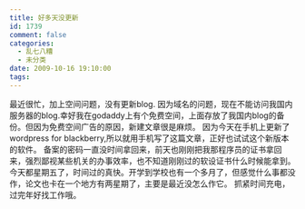 ```yaml
---
title: 好多天没更新
id: 1739
comment: false
categories:
  - 乱七八糟
  - 未分类
date: 2009-10-16 19:10:00
tags:
---
```


最近很忙，加上空间问题，没有更新blog.
因为域名的问题，现在不能访问我国内服务器的blog.幸好我在godaddy上有个免费空间，上面存放了我国内blog的备份。但因为免费空间广告的原因，新建文章很是麻烦。
因为今天在手机上更新了wordpress for blackberry,所以就用手机写了这篇文章，正好也试试这个新版本的软件。
备案的密码一直没时间拿回来，前天也刚刚把我那程序员的证书拿回来，强烈鄙视某些机关的办事效率，也不知道刚刚过的软设证书什么时候能拿到。
今天都星期五了，时间过的真快。开学到学校也有一个多月了，但感觉什么事都没作，论文也卡在一个地方有两星期了，主要是最近没怎么作它。
抓紧时间充电，过完年好找工作哦。